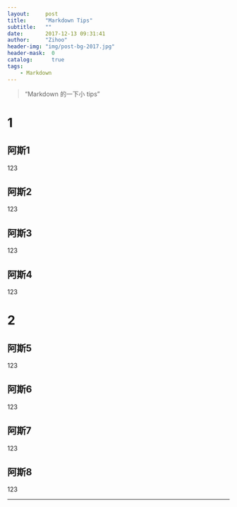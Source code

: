 ```yaml
---
layout:     post
title:      "Markdown Tips"
subtitle:   ""
date:       2017-12-13 09:31:41
author:     "Zihoo"
header-img: "img/post-bg-2017.jpg"
header-mask:  0
catalog:      true
tags:
    - Markdown
---
```


> “Markdown 的一下小 tips”

# 1

## 阿斯1
123

## 阿斯2
123

## 阿斯3
123

## 阿斯4
123

# 2

## 阿斯5
123

## 阿斯6
123

## 阿斯7
123

## 阿斯8
123

---
